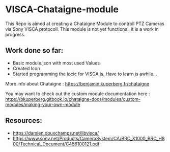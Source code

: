 # VISCA-Chataigne-module
This Repo is aimed at creating a Chataigne Module to controll PTZ Cameras via Sony VISCA protocoll.
This module is not yet functional, it is a work in progress.

## Work done so far:
- Basic module.json with most used Values
- Created Icon
- Started programming the locic for VISCA.js. Have to learn js awhile...

More info about Chataigne : https://benjamin.kuperberg.fr/chataigne

You may want to check out the custom module documentation here : https://bkuperberg.gitbook.io/chataigne-docs/modules/custom-modules/making-your-own-module


## Resources:

- https://damien.douxchamps.net/libvisca/
- https://www.sony.net/Products/CameraSystem/CA/BRC_X1000_BRC_H800/Technical_Document/C456100121.pdf
